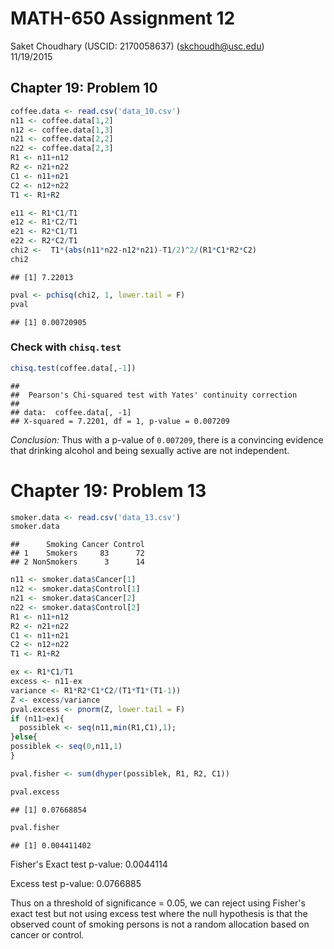 # MATH-650 Assignment 12
Saket Choudhary (USCID: 2170058637) (skchoudh@usc.edu)  
11/19/2015  

## Chapter 19: Problem 10


```r
coffee.data <- read.csv('data_10.csv')
n11 <- coffee.data[1,2]
n12 <- coffee.data[1,3]
n21 <- coffee.data[2,2]
n22 <- coffee.data[2,3]
R1 <- n11+n12
R2 <- n21+n22
C1 <- n11+n21
C2 <- n12+n22
T1 <- R1+R2
```


```r
e11 <- R1*C1/T1
e12 <- R1*C2/T1
e21 <- R2*C1/T1
e22 <- R2*C2/T1
chi2 <-  T1*(abs(n11*n22-n12*n21)-T1/2)^2/(R1*C1*R2*C2)
chi2
```

```
## [1] 7.22013
```

```r
pval <- pchisq(chi2, 1, lower.tail = F)
pval
```

```
## [1] 0.00720905
```

### Check with `chisq.test`


```r
chisq.test(coffee.data[,-1])
```

```
## 
## 	Pearson's Chi-squared test with Yates' continuity correction
## 
## data:  coffee.data[, -1]
## X-squared = 7.2201, df = 1, p-value = 0.007209
```

*Conclusion:* Thus with a p-value of `0.007209`, there is a convincing evidence that drinking alcohol and being sexually active are not independent.

# Chapter 19: Problem 13


```r
smoker.data <- read.csv('data_13.csv')
smoker.data
```

```
##      Smoking Cancer Control
## 1    Smokers     83      72
## 2 NonSmokers      3      14
```

```r
n11 <- smoker.data$Cancer[1]
n12 <- smoker.data$Control[1]
n21 <- smoker.data$Cancer[2]
n22 <- smoker.data$Control[2]
R1 <- n11+n12
R2 <- n21+n22
C1 <- n11+n21
C2 <- n12+n22
T1 <- R1+R2

ex <- R1*C1/T1
excess <- n11-ex
variance <- R1*R2*C1*C2/(T1*T1*(T1-1))
Z <- excess/variance
pval.excess <- pnorm(Z, lower.tail = F)
if (n11>ex){
  possiblek <- seq(n11,min(R1,C1),1);
}else{
possiblek <- seq(0,n11,1)
}

pval.fisher <- sum(dhyper(possiblek, R1, R2, C1))
```




```r
pval.excess
```

```
## [1] 0.07668854
```


```r
pval.fisher
```

```
## [1] 0.004411402
```

Fisher's Exact test p-value: 0.0044114

Excess test p-value: 0.0766885

Thus on a threshold of significance = 0.05, we can reject using Fisher's exact test but not using excess test where the null hypothesis is that the observed count of smoking persons is not a random allocation based on cancer or control.
